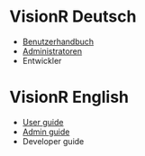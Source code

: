 <!-- TITLE: VisionR Wiki -->
<!-- SUBTITLE: Dokumentation der VisionR Software | VisionR software documentation -->

# VisionR Deutsch
* [Benutzerhandbuch](de/user-guide)
* [Administratoren](de/admin-guide)
* Entwickler

# VisionR English
* [User guide](en-US/user-guide)
* [Admin guide](en-US/admin-guide)
* Developer guide